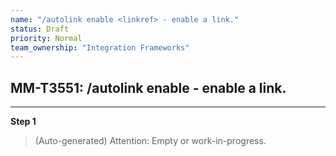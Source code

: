 ```yaml
---
name: "/autolink enable <linkref> - enable a link."
status: Draft
priority: Normal
team_ownership: "Integration Frameworks"
---
```


## MM-T3551: /autolink enable <linkref> - enable a link.

---

**Step 1**

> (Auto-generated) Attention: Empty or work-in-progress.
